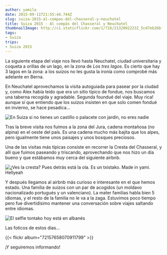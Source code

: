 ```yaml
---
author: yamila
date: 2015-09-11T21:55:44.744Z
slug: suiza-2015-al-compas-del-chasseral-y-neuchatel
title: Suiza 2015 - Al compás del Chasseral y Neuchatel
thumbnailImage: http://c1.staticflickr.com/1/716/21320922232_5cd7eb26bf_z.jpg
tags:
- Suiza
trips:
- Suiza 2015
---
```


La siguiente etapa del viaje nos llevó hasta Neuchatel, ciudad universitaria y coqueta a orillas de un lago, en la zona de <em>Los tres lagos</em>. Es cierto que hay 3 lagos en la zona: a los suizos no les gusta la ironía como comprobé más adelante en Berna.

En Neuchatel aprovechamos la visita autoguiada para pasear por la ciudad y, como Alex había leído que era un sitio típico de fondue, nos buscamos una taberna recogida y agradable. Segunda foundué del viaje. Muy rica! aunque sí que entiendo que los suizos insisten en que solo comen fondué en invierno, se hace pesadica...

<img src="http://c1.staticflickr.com/1/716/21320922232_5cd7eb26bf_z.jpg" title="En Suiza si no tienes un castillo o palacete con jardín, no eres nadie" />

Tras la breve visita nos fuimos a la zona del Jura, cadena montañosa (no alpina) en el oeste del país. Es una cadena mucho más bajita que los alpes, pero igualmente tiene unos paisajes y unos bosques preciosos.

Una de las visitas más típicas consiste en recorrer la Cresta del Chasseral, y allí que fuimos paseando y triscando, aprovechando que nos hizo un día bueno y que estábamos muy cerca del siguiente airbnb.

<img src="http://c2.staticflickr.com/6/5809/20708899484_c7363cc42b_z.jpg" title="¿Ves la cresta? Pues detrás está la ola. Es un txistako. Made in yami. Hellyeah" />

Y después llegamos al airbnb más curioso e interesante en el que hemos estado. Una familia de suizos con un par de acogidos (un moldavo nacionalizado portugués y un valenciano). La mater familias habla bien 5 idiomas, y el resto de la familia no le va a la zaga. Estuvimos poco tiempo pero fue divertidísimo mantener una conversación sobre viajes saltando entre idiomas.

<img src="http://c2.staticflickr.com/6/5753/21331597855_15c2b5cd7f_z.jpg" title="El selfie tontako hoy está en albanés" />

Las foticos de estos dias...

{{< flickr album="72157658070911799" >}}

¡Y seguiremos informando!

